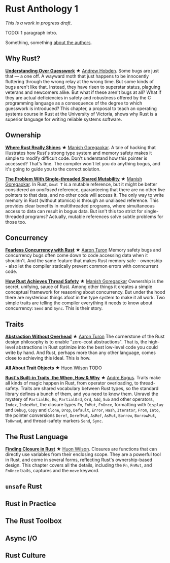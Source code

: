 # Rust Anthology 1

_This is a work in progress draft_.

TODO: 1 paragraph intro.

Something, something [about the authors](authors.html).

## Why Rust?

[__Understanding Over Guesswork__](understanding-over-guesswork.html)
★ [Andrew Hobden].
Some bugs are just that &mdash; a one off. A wayward moth that just
happens to be innocently fluttering through the wrong relay at the
wrong time. But some kinds of bugs aren't like that. Instead, they
have risen to superstar status, plaguing veterans and newcomers alike.
But what if these aren't bugs at all? What if they are actual
deficiencies in safety and robustness offered by the C programming
language as a consequence of the degree to which guesswork is
introduced? This chapter, a proposal to teach an operating systems
course in Rust at the University of Victoria, shows why Rust
is a superior language for writing reliable systems software.


## Ownership

[__Where Rust Really Shines__](where-rust-really-shines.html)
★ [Manish Goregaokar].
A tale of hacking that illustrates how Rust's strong type system and
memory safety makes it simple to modify difficult code. Don't
understand how this pointer is accessed? That's fine. The compiler
won't let you do anything bogus, and it's going to guide you to the
correct solution.


[__The Problem With Single-threaded Shared Mutability__](the-problem-with-shared-mutability.html)
★ [Manish Goregaokar].
In Rust, `&mut T` is a mutable reference, but it might be better
considered an _unaliased_ reference, guaranteeing that there are no
other live pointers to that data, and no other code will access
it. The only way to write memory in Rust (without atomics) is through
an unaliased reference. This provides clear benefits in multithreaded
programs, where simultaneous access to data can result in bogus
data. But isn't this too strict for single-threaded programs? Actually,
mutable references solve subtle problems for those too.


## Concurrency

[__Fearless Concurrency with Rust__](fearless-concurrency.html)
★ [Aaron Turon]
Memory safety bugs and concurrency bugs often come down to code
accessing data when it shouldn't. And the same feature that makes Rust
memory safe - ownership - also let the compiler statically prevent
common errors with conncurrent code.


[__How Rust Achieves Thread Safety__](how-rust-achieves-thread-safety.html)
★ [Manish Goregaokar]
Ownership is the secret, unifying, sauce of Rust. Among other things
it creates a simple conceptual framework for reasoning about
concurrency. But under the hood there are mysterious things afoot in
the type system to make it all work. Two simple traits are telling the
compiler everything it needs to know about concurrency: `Send` and
`Sync`. This is their story.


## Traits

[__Abstraction Without Overhead__](abstraction-without-overhead.html)
★ [Aaron Turon]
The cornerstone of the Rust design philosophy is to enable "zero-cost abstractions".
That is, the high-level abstractions in Rust optimize into the best low-level
code you could write by hand. And Rust, perhaps more than any other language,
comes close to achieving this ideal. This is how.


[__All About Trait Objects__](all-about-trait-objects.html)
★ [Huon Wilson]
TODO


[__Rust's Built-in Traits, the When, How & Why__](rusts-built-in-traits.html)
★ [Andre Bogus].
Traits make all kinds of magic happen in Rust, from operator
overloading, to thread-safety. Traits are shared vocabulary between
Rust types, so the standard library defines a bunch of them, and you
need to know them. Unravel the mystery of `PartialEq`, `Eq`,
`PartialOrd`, `Ord`, `Add`, `Sub` and other operators, `Index`,
`IndexMut`, the closure types `Fn`, `FnMut`, `FnOnce`, formatting with
`Display` and `Debug`, `Copy` and `Clone`, `Drop`, `Default`, `Error`,
`Hash`, `Iterator`, `From`, `Into`, the pointer conversions `Deref`,
`DerefMut`, `AsRef`, `AsMut`, `Borrow`, `BorrowMut`, `ToOwned`,
and thread-safety markers `Send`, `Sync`.


## The Rust Language

[__Finding Closure in Rust__](finding-closure-in-rust.html)
★ [Huon Wilson].
Closures are functions that can directly use variables from their
enclosing scope. They are a powerful tool in Rust, and come in several
forms, reflecting Rust's ownership-based design. This chapter covers
all the details, including the `Fn`, `FnMut`, and `FnOnce` traits,
captures and the `move` keyword.


## `unsafe` Rust

## Rust in Practice

## The Rust Toolbox

## Async I/O

## Rust Culture

[Aaron Turon]: authors.html#Aaron%20Turon
[Alexis Beingessner]: authors.html#Alexis%20Beingessner
[Andre Bogus]: authors.html#Andre%20Bogus
[Andrew Hobden]: authors.html#Andrew%20Hobden
[Felix S. Klock II]: authors.html#Felix%20S.%20Klock%20II
[Herman J. Radtke III]: authors.html#Herman%20J.%20Radtke%20III
[Huon Wilson]: authors.html#Huon%20Wilson
[Manish Goregaokar]: authors.html#Manish%20aGoregaokar
